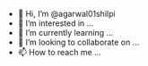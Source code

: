 - 👋 Hi, I’m @agarwal01shilpi
- 👀 I’m interested in ...
- 🌱 I’m currently learning ...
- 💞️ I’m looking to collaborate on ...
- 📫 How to reach me ...

<!---
agarwal01shilpi/agarwal01shilpi is a ✨ special ✨ repository because its `README.md` (this file) appears on your GitHub profile.
You can click the Preview link to take a look at your changes.
--->
